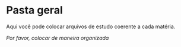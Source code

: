 <h1>Pasta geral</h1>

Aqui você pode colocar arquivos de estudo coerente a cada matéria.

*Por favor, colocar de maneira organizada*
